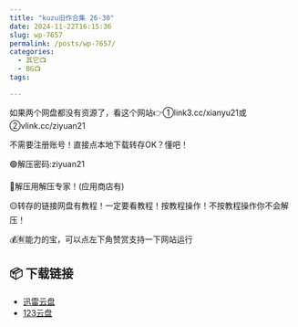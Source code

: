 ```yaml
---
title: "kuzu旧作合集 26-30"
date: 2024-11-22T16:15:36
slug: wp-7657
permalink: /posts/wp-7657/
categories:
  - 其它📺
  - BG📺
tags:

---
```


如果两个网盘都没有资源了，看这个网站👉①link3.cc/xianyu21或②vlink.cc/ziyuan21

不需要注册账号！直接点本地下载转存OK？懂吧！

🟢解压密码:ziyuan21

🔵解压用解压专家！(应用商店有)

🟡转存的链接网盘有教程！一定要看教程！按教程操作！不按教程操作你不会解压！

💰🈶能力的宝，可以点左下角赞赏支持一下网站运行

## 📦 下载链接
- [迅雷云盘](https://blziyuan21.com/pay-download/7657?key=82e9a64735&down_id=0)
- [123云盘](https://blziyuan21.com/pay-download/7657?key=82e9a64735&down_id=1)

